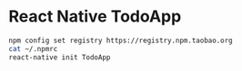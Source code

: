 React Native TodoApp
==

```bash
npm config set registry https://registry.npm.taobao.org
cat ~/.npmrc
react-native init TodoApp
```


